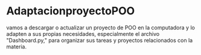 # AdaptacionproyectoPOO
vamos a descargar o actualizar un proyecto de POO en la computadora y lo adapten a sus propias necesidades, especialmente el archivo "Dashboard.py," para organizar sus tareas y proyectos relacionados con la materia.
